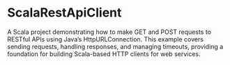 # ScalaRestApiClient
A Scala project demonstrating how to make GET and POST requests to RESTful APIs using Java’s HttpURLConnection. This example covers sending requests, handling responses, and managing timeouts, providing a foundation for building Scala-based HTTP clients for web services.
